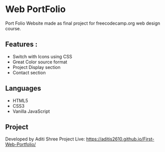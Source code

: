# Web PortFolio

Port Folio Website made as final project for freecodecamp.org web design course.

## Features :
- Switch with Icons using CSS
- Great Color source format
- Project Display section
- Contact section

## Languages
- HTML5
- CSS3
- Vanilla JavaScript

## Project 

Developed by Aditi Shree
Project Live: https://aditis2610.github.io/First-Web-Portfolio/
